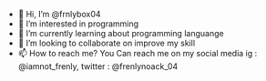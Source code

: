 - 👋 Hi, I’m @frnlybox04
- 👀 I’m interested in programming
- 🌱 I’m currently learning about programming languange
- 💞️ I’m looking to collaborate on improve my skill
- 📫 How to reach me? You Can reach me on my social media 
ig : @iamnot_frenly, twitter : @frenlynoack_04

<!---
frnlybox04/frnlybox04 is a ✨ special ✨ repository because its `README.md` (this file) appears on your GitHub profile.
You can click the Preview link to take a look at your changes.
--->
